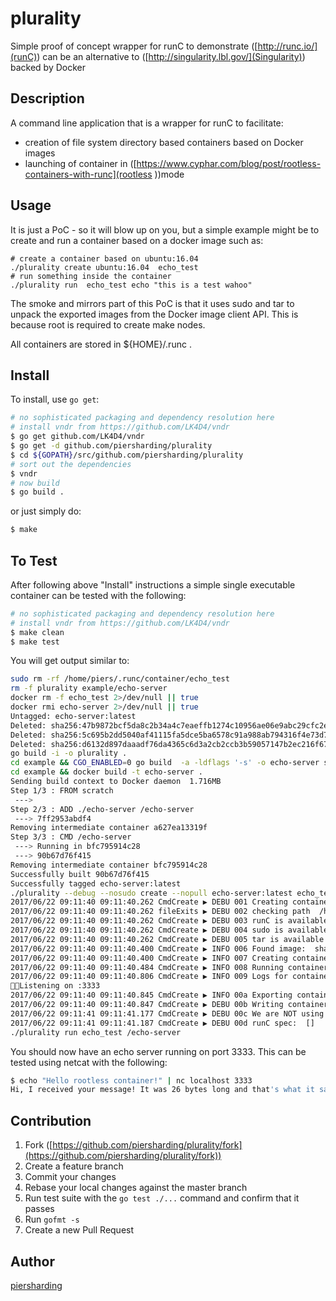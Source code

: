 # plurality

Simple proof of concept wrapper for runC to demonstrate ([http://runc.io/](runC)) can be an alternative to ([http://singularity.lbl.gov/](Singularity)) backed by Docker

## Description

A command line application that is a wrapper for runC to facilitate:
* creation of file system directory based containers based on Docker images
* launching of container in ([https://www.cyphar.com/blog/post/rootless-containers-with-runc](rootless ))mode

## Usage

It is just a PoC - so it will blow up on you, but a simple example might be to create and run a container based on a docker image such as:
```
# create a container based on ubuntu:16.04
./plurality create ubuntu:16.04  echo_test
# run something inside the container
./plurality run  echo_test echo "this is a test wahoo"
```

The smoke and mirrors part of this PoC is that it uses sudo and tar to unpack the exported images from the Docker image client API.  This is because root is required to create make nodes.

All containers are stored in ${HOME}/.runc .


## Install

To install, use `go get`:

```bash
# no sophisticated packaging and dependency resolution here
# install vndr from https://github.com/LK4D4/vndr
$ go get github.com/LK4D4/vndr
$ go get -d github.com/piersharding/plurality
$ cd ${GOPATH}/src/github.com/piersharding/plurality
# sort out the dependencies
$ vndr
# now build
$ go build .
```

or just simply do:
```bash
$ make
```


## To Test

After following above "Install" instructions a simple single executable container can be tested with the following:

```bash
# no sophisticated packaging and dependency resolution here
# install vndr from https://github.com/LK4D4/vndr
$ make clean
$ make test
```

You will get output similar to:
```bash
sudo rm -rf /home/piers/.runc/container/echo_test
rm -f plurality example/echo-server
docker rm -f echo_test 2>/dev/null || true
docker rmi echo-server 2>/dev/null || true
Untagged: echo-server:latest
Deleted: sha256:47b9872bcf5da8c2b34a4c7eaeffb1274c10956ae06e9abc29cfc2eec954aa2c
Deleted: sha256:5c695b2dd5040af41115fa5dce5ba6578c91a988ab794316f4e73d7ca8ca6983
Deleted: sha256:d6132d897daaadf76da4365c6d3a2cb2ccb3b59057147b2ec216f674177751a6
go build -i -o plurality .
cd example && CGO_ENABLED=0 go build  -a -ldflags '-s' -o echo-server server.go
cd example && docker build -t echo-server .
Sending build context to Docker daemon  1.716MB
Step 1/3 : FROM scratch
 ---> 
Step 2/3 : ADD ./echo-server /echo-server
 ---> 7ff2953abdf4
Removing intermediate container a627ea13319f
Step 3/3 : CMD /echo-server
 ---> Running in bfc795914c28
 ---> 90b67d76f415
Removing intermediate container bfc795914c28
Successfully built 90b67d76f415
Successfully tagged echo-server:latest
./plurality --debug --nosudo create --nopull echo-server:latest echo_test
2017/06/22 09:11:40 09:11:40.262 CmdCreate ▶ DEBU 001 Creating container  echo_test  from  echo-server:latest
2017/06/22 09:11:40 09:11:40.262 fileExits ▶ DEBU 002 checking path  /home/piers/.runc/container/echo_test
2017/06/22 09:11:40 09:11:40.262 CmdCreate ▶ DEBU 003 runC is available at  /usr/local/sbin/runc
2017/06/22 09:11:40 09:11:40.262 CmdCreate ▶ DEBU 004 sudo is available at  /usr/bin/sudo
2017/06/22 09:11:40 09:11:40.262 CmdCreate ▶ DEBU 005 tar is available at  /bin/tar
2017/06/22 09:11:40 09:11:40.400 CmdCreate ▶ INFO 006 Found image:  sha256:90b   [echo-server:latest]
2017/06/22 09:11:40 09:11:40.400 CmdCreate ▶ INFO 007 Creating container:  tmp-echo_test
2017/06/22 09:11:40 09:11:40.484 CmdCreate ▶ INFO 008 Running container:  tmp-echo_test
2017/06/22 09:11:40 09:11:40.806 CmdCreate ▶ INFO 009 Logs for container:  tmp-echo_test
Listening on :3333
2017/06/22 09:11:40 09:11:40.845 CmdCreate ▶ INFO 00a Exporting container:  tmp-echo_test
2017/06/22 09:11:40 09:11:40.847 CmdCreate ▶ DEBU 00b Writing container:  tmp-echo_test  to:  /tmp/tmp-echo_test.tar
2017/06/22 09:11:41 09:11:41.177 CmdCreate ▶ DEBU 00c We are NOT using sudo to untar container:  /tmp/tmp-echo_test.tar
2017/06/22 09:11:41 09:11:41.187 CmdCreate ▶ DEBU 00d runC spec:  []
./plurality run echo_test /echo-server
```

You should now have an echo server running on port 3333.  This can be tested using netcat with the following:

```bash
$ echo "Hello rootless container!" | nc localhost 3333
Hi, I received your message! It was 26 bytes long and that's what it said: "Hello rootless container!" ! Honestly I have no clue about what to do with your messages, so Bye Bye!
```


## Contribution

1. Fork ([https://github.com/piersharding/plurality/fork](https://github.com/piersharding/plurality/fork))
1. Create a feature branch
1. Commit your changes
1. Rebase your local changes against the master branch
1. Run test suite with the `go test ./...` command and confirm that it passes
1. Run `gofmt -s`
1. Create a new Pull Request

## Author

[piersharding](https://github.com/piersharding)
